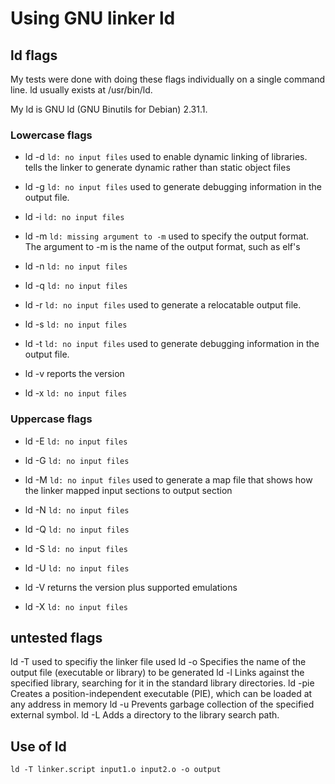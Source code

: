 # Using GNU linker ld

## ld flags

My tests were done with doing these flags individually on a single command line.  ld usually exists at /usr/bin/ld.

My ld is GNU ld (GNU Binutils for Debian) 2.31.1.

### Lowercase flags

- ld -d   `ld: no input files` used to enable dynamic linking of libraries. tells the linker to generate dynamic rather than static object files

- ld -g   `ld: no input files` used to generate debugging information in the output file.

- ld -i   `ld: no input files`

- ld -m   `ld: missing argument to -m`  used to specify the output format. The argument to -m is the name of the output format, such as elf's

- ld -n   `ld: no input files`

- ld -q   `ld: no input files`

- ld -r   `ld: no input files` used to generate a relocatable output file.

- ld -s   `ld: no input files`

- ld -t   `ld: no input files` used to generate debugging information in the output file.

- ld -v   reports the version

- ld -x   `ld: no input files`

### Uppercase flags

- ld -E   `ld: no input files`

- ld -G   `ld: no input files`

- ld -M   `ld: no input files` used to generate a map file that shows how the linker mapped input sections to output section

- ld -N   `ld: no input files`

- ld -Q   `ld: no input files`

- ld -S   `ld: no input files`

- ld -U   `ld: no input files`

- ld -V   returns the version plus supported emulations

- ld -X   `ld: no input files`

## untested flags

ld -T       used to specifiy the linker file used
ld -o       Specifies the name of the output file (executable or library) to be generated
ld -l       Links against the specified library, searching for it in the standard library directories.
ld -pie     Creates a position-independent executable (PIE), which can be loaded at any address in memory
ld -u       Prevents garbage collection of the specified external symbol.
ld -L       Adds a directory to the library search path.

## Use of ld

`ld -T linker.script input1.o input2.o -o output`
